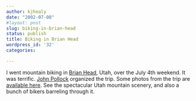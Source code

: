 ```yaml
---
author: kjhealy
date: "2002-07-08"
#layout: post
slug: biking-in-brian-head
status: publish
title: Biking in Brian Head
wordpress_id: '32'
categories:

---
```


I went mountain biking in [Brian Head](http://www.brianhead.com/), Utah, over the July 4th weekend. It was terrific. [John Pollock](http://www.u.arizona.edu/~pollock) organized the trip. Some photos from the trip are [available here](http://www.sambabike.org/ftp/samba/Brian%20Head/index.html). See the spectacular Utah mountain scenery, and also a bunch of bikers barreling through it.
